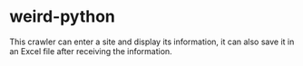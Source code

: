 # weird-python
This crawler can enter a site and display its information, it can also save it in an Excel file after receiving the information.
